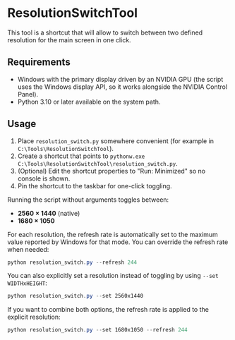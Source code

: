 # ResolutionSwitchTool
This tool is a shortcut that will allow to switch between two defined resolution for the main screen in one click.

## Requirements

* Windows with the primary display driven by an NVIDIA GPU (the script uses the
  Windows display API, so it works alongside the NVIDIA Control Panel).
* Python 3.10 or later available on the system path.

## Usage

1. Place `resolution_switch.py` somewhere convenient (for example in
   `C:\Tools\ResolutionSwitchTool`).
2. Create a shortcut that points to
   `pythonw.exe C:\Tools\ResolutionSwitchTool\resolution_switch.py`.
3. (Optional) Edit the shortcut properties to "Run: Minimized" so no console is
   shown.
4. Pin the shortcut to the taskbar for one-click toggling.

Running the script without arguments toggles between:

* **2560 × 1440** (native)
* **1680 × 1050**

For each resolution, the refresh rate is automatically set to the maximum value
reported by Windows for that mode. You can override the refresh rate when
needed:

```powershell
python resolution_switch.py --refresh 244
```

You can also explicitly set a resolution instead of toggling by using
`--set WIDTHxHEIGHT`:

```powershell
python resolution_switch.py --set 2560x1440
```

If you want to combine both options, the refresh rate is applied to the
explicit resolution:

```powershell
python resolution_switch.py --set 1680x1050 --refresh 244
```
